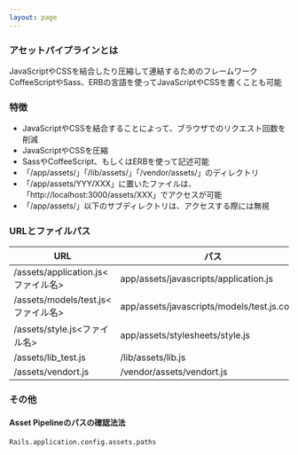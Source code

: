```yaml
---
layout: page
---
```


### アセットパイプラインとは

JavaScriptやCSSを結合したり圧縮して連結するためのフレームワーク  
CoffeeScriptやSass、ERBの言語を使ってJavaScriptやCSSを書くことも可能

### 特徴

- JavaScriptやCSSを結合することによって、ブラウザでのリクエスト回数を削減
- JavaScriptやCSSを圧縮
- SassやCoffeeScript、もしくはERBを使って記述可能
- 「/app/assets/」「/lib/assets/」「/vendor/assets/」のディレクトリ
- 「/app/assets/YYY/XXX」に置いたファイルは、「http://localhost:3000/assets/XXX」でアクセスが可能
- 「/app/assets/」以下のサブディレクトリは、アクセスする際には無視

### URLとファイルパス

| URL                                      | パス                                         |
| ---------------------------------------- | -------------------------------------------- |
| /assets/application.js<ファイル名> | app/assets/javascripts/application.js        |
| /assets/models/test.js<ファイル名> | app/assets/javascripts/models/test.js.coffee |
| /assets/style.js<ファイル名>       | app/assets/stylesheets/style.js              |
| /assets/lib_test.js                      | /lib/assets/lib.js                           |
| /assets/vendort.js                       | /vendor/assets/vendort.js                    |

### その他

#### Asset Pipelineのパスの確認法法

    Rails.application.config.assets.paths
